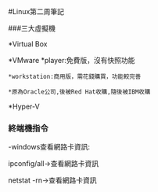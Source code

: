 #Linux第二周筆記

###三大虛擬機

*Virtual Box

*VMware
    *player:免費版，沒有快照功能
  
    *workstation:商用版，需花錢購買，功能較完善
  
    *原為Oracle公司,後被Red Hat收購,隨後被IBM收購
  
  
*Hyper-V

### 終端機指令
-windows查看網路卡資訊:

ipconfig/all->查看網路卡資訊

netstat -rn->查看網路卡資訊


